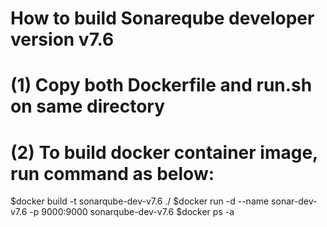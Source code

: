 # How to build Sonareqube developer version v7.6
# (1) Copy both Dockerfile and run.sh on same directory
# (2) To build docker container image, run command as below: 
$docker   build  -t  sonarqube-dev-v7.6    ./
$docker  run  -d  --name  sonar-dev-v7.6  -p 9000:9000   sonarqube-dev-v7.6
$docker  ps  -a
